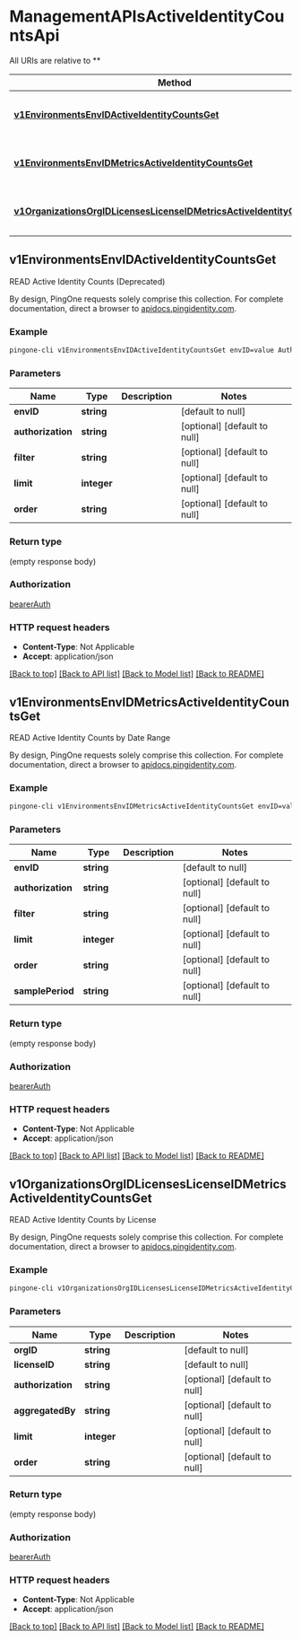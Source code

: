 # ManagementAPIsActiveIdentityCountsApi

All URIs are relative to **

Method | HTTP request | Description
------------- | ------------- | -------------
[**v1EnvironmentsEnvIDActiveIdentityCountsGet**](ManagementAPIsActiveIdentityCountsApi.md#v1EnvironmentsEnvIDActiveIdentityCountsGet) | **GET** /v1/environments/{envID}/activeIdentityCounts | READ Active Identity Counts (Deprecated)
[**v1EnvironmentsEnvIDMetricsActiveIdentityCountsGet**](ManagementAPIsActiveIdentityCountsApi.md#v1EnvironmentsEnvIDMetricsActiveIdentityCountsGet) | **GET** /v1/environments/{envID}/metrics/activeIdentityCounts | READ Active Identity Counts by Date Range
[**v1OrganizationsOrgIDLicensesLicenseIDMetricsActiveIdentityCountsGet**](ManagementAPIsActiveIdentityCountsApi.md#v1OrganizationsOrgIDLicensesLicenseIDMetricsActiveIdentityCountsGet) | **GET** /v1/organizations/{orgID}/licenses/{licenseID}/metrics/activeIdentityCounts | READ Active Identity Counts by License



## v1EnvironmentsEnvIDActiveIdentityCountsGet

READ Active Identity Counts (Deprecated)

By design, PingOne requests solely comprise this collection. For complete documentation, direct a browser to <a href='https://apidocs.pingidentity.com/pingone/platform/v1/api/'>apidocs.pingidentity.com</a>.

### Example

```bash
pingone-cli v1EnvironmentsEnvIDActiveIdentityCountsGet envID=value Authorization:value  filter=value  limit=value  order=value
```

### Parameters


Name | Type | Description  | Notes
------------- | ------------- | ------------- | -------------
 **envID** | **string** |  | [default to null]
 **authorization** | **string** |  | [optional] [default to null]
 **filter** | **string** |  | [optional] [default to null]
 **limit** | **integer** |  | [optional] [default to null]
 **order** | **string** |  | [optional] [default to null]

### Return type

(empty response body)

### Authorization

[bearerAuth](../README.md#bearerAuth)

### HTTP request headers

- **Content-Type**: Not Applicable
- **Accept**: application/json

[[Back to top]](#) [[Back to API list]](../README.md#documentation-for-api-endpoints) [[Back to Model list]](../README.md#documentation-for-models) [[Back to README]](../README.md)


## v1EnvironmentsEnvIDMetricsActiveIdentityCountsGet

READ Active Identity Counts by Date Range

By design, PingOne requests solely comprise this collection. For complete documentation, direct a browser to <a href='https://apidocs.pingidentity.com/pingone/platform/v1/api/'>apidocs.pingidentity.com</a>.

### Example

```bash
pingone-cli v1EnvironmentsEnvIDMetricsActiveIdentityCountsGet envID=value Authorization:value  filter=value  limit=value  order=value  samplePeriod=value
```

### Parameters


Name | Type | Description  | Notes
------------- | ------------- | ------------- | -------------
 **envID** | **string** |  | [default to null]
 **authorization** | **string** |  | [optional] [default to null]
 **filter** | **string** |  | [optional] [default to null]
 **limit** | **integer** |  | [optional] [default to null]
 **order** | **string** |  | [optional] [default to null]
 **samplePeriod** | **string** |  | [optional] [default to null]

### Return type

(empty response body)

### Authorization

[bearerAuth](../README.md#bearerAuth)

### HTTP request headers

- **Content-Type**: Not Applicable
- **Accept**: application/json

[[Back to top]](#) [[Back to API list]](../README.md#documentation-for-api-endpoints) [[Back to Model list]](../README.md#documentation-for-models) [[Back to README]](../README.md)


## v1OrganizationsOrgIDLicensesLicenseIDMetricsActiveIdentityCountsGet

READ Active Identity Counts by License

By design, PingOne requests solely comprise this collection. For complete documentation, direct a browser to <a href='https://apidocs.pingidentity.com/pingone/platform/v1/api/'>apidocs.pingidentity.com</a>.

### Example

```bash
pingone-cli v1OrganizationsOrgIDLicensesLicenseIDMetricsActiveIdentityCountsGet orgID=value licenseID=value Authorization:value  aggregatedBy=value  limit=value  order=value
```

### Parameters


Name | Type | Description  | Notes
------------- | ------------- | ------------- | -------------
 **orgID** | **string** |  | [default to null]
 **licenseID** | **string** |  | [default to null]
 **authorization** | **string** |  | [optional] [default to null]
 **aggregatedBy** | **string** |  | [optional] [default to null]
 **limit** | **integer** |  | [optional] [default to null]
 **order** | **string** |  | [optional] [default to null]

### Return type

(empty response body)

### Authorization

[bearerAuth](../README.md#bearerAuth)

### HTTP request headers

- **Content-Type**: Not Applicable
- **Accept**: application/json

[[Back to top]](#) [[Back to API list]](../README.md#documentation-for-api-endpoints) [[Back to Model list]](../README.md#documentation-for-models) [[Back to README]](../README.md)

